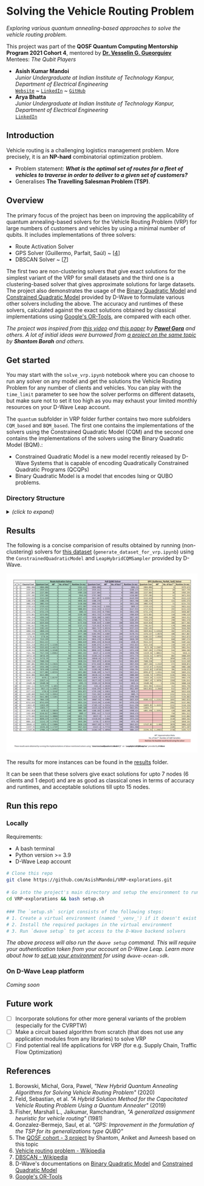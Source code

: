 # **Solving the Vehicle Routing Problem**
*Exploring various quantum annealing-based approaches to solve the vehicle routing problem.*

This project was part of the **QOSF Quantum Computing Mentorship Program 2021 Cohort 4**, mentored by [**Dr. Vesselin G. Gueorguiev**](https://www.linkedin.com/in/vgg-consulting/)<br>
Mentees: *The Qubit Players*
  - **Asish Kumar Mandoi**<br>
    *Junior Undergraduate at Indian Institute of Technology Kanpur, Department of Electrical Engineering*<br>
    [`Website`](https://asishmandoi.github.io/) ~ [`LinkedIn`](https://www.linkedin.com/in/asish-mandoi-4178581b4/) ~ [`GitHub`](https://github.com/AsishMandoi)
  - **Arya Bhatta**<br>
    *Junior Undergraduate at Indian Institute of Technology Kanpur, Department of Electrical Engineering*<br>
    [`LinkedIn`](https://www.linkedin.com/in/arya-bhatta-26a877200/)

## Introduction
Vehicle routing is a challenging logistics management problem. More precisely, it is an **NP-hard** combinatorial optimization problem.
- Problem statement: ***What is the optimal set of routes for a fleet of vehicles to traverse in order to deliver to a given set of customers?***
- Generalises **The Travelling Salesman Problem (TSP)**.

## Overview
The primary focus of the project has been on improving the applicability of quantum annealing-based solvers for the Vehicle Routing Problem (VRP) for large numbers of customers and vehicles by using a minimal number of qubits. It includes implementations of three solvers:
  - Route Activation Solver
  - GPS Solver (Guillermo, Parfait, Saúl) ~ [[4](https://github.com/AsishMandoi/VRP-explorations#references)]
  - DBSCAN Solver ~ [[7](https://github.com/AsishMandoi/VRP-explorations#references)]

The first two are non-clustering solvers that give exact solutions for the simplest variant of the VRP for small datasets and the third one is a clustering-based solver that gives approximate solutions for large datasets. The project also demonstrates the usage of the [Binary Quadratic Model](https://docs.ocean.dwavesys.com/en/stable/concepts/bqm.html) and [Constrained Quadratic Model](https://docs.ocean.dwavesys.com/en/stable/concepts/cqm.html) provided by D-Wave to formulate various other solvers including the above. The accuracy and runtimes of these solvers, calculated against the exact solutions obtained by classical implementations using [Google's OR-Tools](https://developers.google.com/optimization), are compared with each other.
<br>

*The project was inspired from [this video](https://youtu.be/GK8IT0C9Upk) and [this paper](https://link.springer.com/chapter/10.1007/978-3-030-50433-5_42) by [**Paweł Gora**](https://www.mimuw.edu.pl/~pawelg/) and others. A lot of initial ideas were burrowed from [a project on the same topic](https://github.com/VGGatGitHub/QOSF-cohort3) by **Shantom Borah** and others.*

## Get started
You may start with the `solve_vrp.ipynb` notebook where you can choose to run any solver on any model and get the solutions the Vehicle Routing Problem for any number of clients and vehicles. You can play with the `time_limit` parameter to see how the solver performs on different datasets, but make sure not to set it too high as you may exhaust your limited monthly resources on your D-Wave Leap account.

The `quantum` subfolder in VRP folder further contains two more subfolders `CQM_based` and `BQM_based`. The first one contains the implementations of the solvers using the Constrained Quadratic Model (CQM) and the second one contains the implementations of the solvers using the Binary Quadratic Model (BQM).:
- Constrained Quadratic Model is a new model recently released by D-Wave Systems that is capable of encoding Quadratically Constrained Quadratic Programs (QCQPs)
- Binary Quadratic Model is a model that encodes Ising or QUBO problems.

### **Directory Structure**
<details>
  <summary><i>(click to expand)</i></summary>
  
  ```bash
  VRP-explorations
  ├── _venv_                # (virtual python environment)
  ├── presentations
  │   ├── notebook_1.ipynb
  │   ├── .
  │   ├── .
  │   └── notebook_9.ipynb
  ├── datasets
  │   ├── generate_dataset_for_vrp.ipynb
  │   └── dataset.csv
  ├── results
  │   ├── sol2.log
  │   ├── .
  │   ├── .
  │   ├── sol11.log
  │   ├── sol2.csv
  │   ├── .
  │   ├── .
  │   ├── sol11.csv
  │   └── results.png
  ├── TSP
  │   ├── classical
  │   │   └── gps.py
  │   └── quantum
  │       ├── fqs.py
  │       └── gps.py
  ├── VRP
  │   ├── classical
  │   │   ├── ras.py
  │   │   └── sps.py
  │   └── quantum
  │       ├── BQM_based
  │       │   ├── full_qubo_solver.py
  │       │   ├── route_activation_solver.py
  │       │   ├── solution_partition_solver.py
  │       │   ├── dbscan_solver.py
  │       │   └── ...
  │       └── CQM_based
  │           ├── fqs.py
  │           ├── gps.py
  │           └── ras.py
  ├── utils.py
  ├── solve_tsp.py
  ├── solve_vrp.py
  ├── vrp_comparision_results.py
  ├── post_processing_results.py
  ├── requirements.txt
  ├── setup.sh
  ├── .gitignore
  └── README.md
  ```
</details>

## Results
The following is a concise comparision of results obtained by running (non-clustering) solvers for [this dataset](https://gitlab.com/qworld/qresearch/qintern2021/21_solving-vehicle-routing-problem-and-its-variants-using-quantum-computing_b/-/tree/master/Datasets%20for%20VRP) (`generate_dataset_for_vrp.ipynb`) using the `ConstrainedQuadraticModel` and `LeapHybridCQMSampler` provided by D-Wave.

![results.png](https://github.com/AsishMandoi/VRP-explorations/blob/main/results/results.png)
<!-- (https://raw.githubusercontent.com/AsishMandoi/VRP-explorations/main/results/results.png?token=GHSAT0AAAAAABQASY6YGQTRDIHSAZR37MDMYPY5UBQ) -->

The results for more instances can be found in the [results](https://github.com/AsishMandoi/VRP-explorations/tree/main/results) folder.

It can be seen that these solvers give exact solutions for upto 7 nodes (6 clients and 1 depot) and are as good as classical ones in terms of accuracy and runtimes, and acceptable solutions till upto 15 nodes.

## Run this repo

### Locally
Requirements:
- A bash terminal
- Python version >= 3.9
- D-Wave Leap account

```bash
# Clone this repo
git clone https://github.com/AsishMandoi/VRP-explorations.git

# Go into the project's main directory and setup the environment to run all codes
cd VRP-explorations && bash setup.sh

### The `setup.sh` script consists of the following steps:
# 1. Create a virtual environment (named '_venv_') if it doesn't exist
# 2. Install the required packages in the virtual environment
# 3. Run `dwave setup` to get access to the D-Wave backend solvers
```
*The above process will also run the `dwave setup` command. This will require your authentication token from your account on D-Wave Leap. Learn more about how to [set up your environment](https://docs.ocean.dwavesys.com/en/latest/overview/install.html#set-up-your-environment) for using `dwave-ocean-sdk`.*

### On D-Wave Leap platform
*Coming soon*

## Future work
- [ ] Incorporate solutions for other more general variants of the problem (especially for the CVRPTW)
- [ ] Make a circuit based algorithm from scratch (that does not use any application modules from any libraries) to solve VRP
- [ ] Find potential real life applications for VRP (for e.g. Supply Chain, Traffic Flow Optimization)

## References
1. Borowski, Michal, Gora, Pawel, *"New Hybrid Quantum Annealing Algorithms for Solving Vehicle Routing Problem"* (2020)
2. Feld, Sebastian, et al. *"A Hybrid Solution Method for the Capacitated Vehicle Routing Problem Using a Quantum Annealer"* (2019)
3. Fisher, Marshall L., Jaikumar, Ramchandran, *"A generalized assignment heuristic for vehicle routing"* (1981)
4. Gonzalez-Bermejo, Saul, et al. *"GPS: Improvement in the formulation of the TSP for its generalizations type QUBO"*
5. The [QOSF cohort - 3 project](https://github.com/VGGatGitHub/QOSF-cohort3) by Shantom, Aniket and Avneesh based on this topic
6. [Vehicle routing problem - Wikipedia](https://en.wikipedia.org/wiki/Vehicle_routing_problem)
7. [DBSCAN - Wikipedia](https://en.wikipedia.org/wiki/DBSCAN)
8. D-Wave's documentations on [Binary Quadratic Model](https://docs.ocean.dwavesys.com/en/stable/concepts/bqm.html) and [Constrained Quadratic Model](https://docs.ocean.dwavesys.com/en/stable/concepts/cqm.html)
11. [Google's OR-Tools](https://developers.google.com/optimization/routing/vrp)